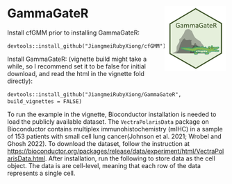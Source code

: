 # GammaGateR <img src="logoGammaGateR.png" align="right" height = "150" />

Install cfGMM prior to installing GammaGateR:
```
devtools::install_github("JiangmeiRubyXiong/cfGMM")
```

Install GammaGateR: (vignette build might take a while, so I recommend set it to be false for initial download, and read the html in the vignette fold directly):
```
devtools::install_github("JiangmeiRubyXiong/GammaGateR", build_vignettes = FALSE)
```

To run the example in the vignette, Bioconductor installation is needed to load the publicly available dataset. The `VectraPolarisData` package on Bioconductor contains multiplex immunohistochemistry (mIHC) in a sample of 153 patients with small cell lung cancer(Johnson et al. 2021; Wrobel and Ghosh 2022). To download the dataset, follow the instruction at https://bioconductor.org/packages/release/data/experiment/html/VectraPolarisData.html. After installation, run the following to store data as the cell object. The data is are cell-level, meaning that each row of the data represents a single cell.
